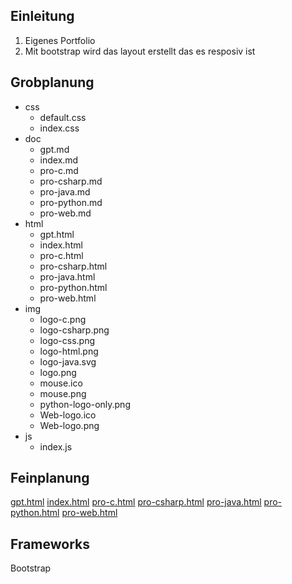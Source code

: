 ## Einleitung
1. Eigenes Portfolio
2. Mit bootstrap wird das layout erstellt das es resposiv ist
## Grobplanung

- css
    - default.css
    - index.css
- doc
    - gpt.md
    - index.md
    - pro-c.md
    - pro-csharp.md
    - pro-java.md
    - pro-python.md
    - pro-web.md
- html
    - gpt.html
    - index.html
    - pro-c.html
    - pro-csharp.html
    - pro-java.html
    - pro-python.html
    - pro-web.html
- img
    - logo-c.png
    - logo-csharp.png
    - logo-css.png
    - logo-html.png
    - logo-java.svg
    - logo.png
    - mouse.ico
    - mouse.png
    - python-logo-only.png
    - Web-logo.ico
    - Web-logo.png
- js
    - index.js


## Feinplanung
[gpt.html](doc/gpt.md)
[index.html](doc/index.md)
[pro-c.html](doc/pro-c.md)
[pro-csharp.html](doc/pro-csharp.md)
[pro-java.html](doc/pro-java.md)
[pro-python.html](doc/pro-python.md)
[pro-web.html](doc/pro-web.md)

## Frameworks
Bootstrap
